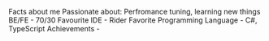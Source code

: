 Facts about me
 Passionate about: Perfromance tuning, learning new things
 BE/FE - 70/30
 Favourite IDE - Rider
 Favorite Programming Language - C#, TypeScript
 Achievements - 
